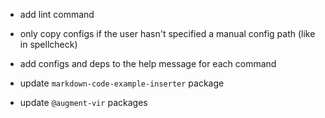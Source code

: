 -   add lint command
-   only copy configs if the user hasn't specified a manual config path (like in spellcheck)
-   add configs and deps to the help message for each command

-   update `markdown-code-example-inserter` package
-   update `@augment-vir` packages
